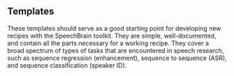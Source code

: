 Templates
---------

These templates should serve as a good starting point for developing new
recipes with the SpeechBrain toolkit. They are simple, well-documented,
and contain all the parts necessary for a working recipe. They cover
a broad spectrum of types of tasks that are encountered in speech
research, such as sequence regression (enhancement), sequence
to sequence (ASR), and sequence classification (speaker ID).
